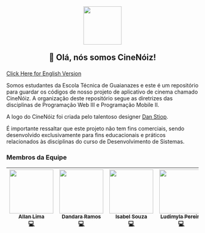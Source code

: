 <h2>
    <div align="center">
        <img src="https://imgur.com/9d7a0nk.png" width="100">
    </div>
    <p align="center">
        👋 Olá, nós somos CineNóiz!
    </p>
</h2>

[Click Here for English Version](https://github.com/cinenoiz/.github/blob/main/profile/README-EN.md)

Somos estudantes da Escola Técnica de Guaianazes e este é um repositório para guardar os códigos de nosso projeto de aplicativo de cinema chamado CineNóiz. A organização deste repositório segue as diretrizes das disciplinas de Programação Web III e Programação Mobile II.

A logo do CineNóiz foi criada pelo talentoso designer [Dan Stiop](https://www.instagram.com/danstiop/). 

É importante ressaltar que este projeto não tem fins comerciais, sendo desenvolvido exclusivamente para fins educacionais e práticos relacionados às disciplinas do curso de Desenvolvimento de Sistemas.


### Membros da Equipe

| [<div><img width=115 src="https://avatars.githubusercontent.com/u/65457284?v=4"><br><sub>Allan Lima</sub></div>][yotozangue] <div title="Código">💻</div> | [<div><img width=115 src="https://avatars.githubusercontent.com/u/112140354?v=4"><br><sub>Dandara Ramos</sub></div>][d1n4ara] <div title="Código">💻</div> | [<div><img width=115 src="https://avatars.githubusercontent.com/u/111600446?v=4"><br><sub>Isabel Souza</sub></div>][Isinha-s2] <div title="Código">💻</div> | [<div><img width=115 src="https://avatars.githubusercontent.com/u/112169214?v=4"><br><sub>Ludimyla Pereira</sub></div>][alymidul] <div title="Código">💻</div> |
| :---: | :---: | :---: | :---: |


<!-- [Membros] -->
[yotozangue]: https://github.com/yotozangue
[d1n4ara]: https://github.com/d1n4ara
[Isinha-s2]: https://github.com/Isinha-s2
[alymidul]: https://github.com/alymidul

